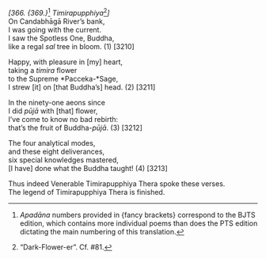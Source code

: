 *\[366. {369.}*[^1] *Timirapupphiya*[^2]*\]*  
On Candabhāgā River’s bank,  
I was going with the current.  
I saw the Spotless One, Buddha,  
like a regal *sal* tree in bloom. (1) \[3210\]

Happy, with pleasure in \[my\] heart,  
taking a *timira* flower  
to the Supreme *Pacceka-*Sage,  
I strew \[it\] on \[that Buddha’s\] head. (2) \[3211\]

In the ninety-one aeons since  
I did *pūjā* with \[that\] flower,  
I’ve come to know no bad rebirth:  
that’s the fruit of Buddha-*pūjā*. (3) \[3212\]

The four analytical modes,  
and these eight deliverances,  
six special knowledges mastered,  
\[I have\] done what the Buddha taught! (4) \[3213\]

Thus indeed Venerable Timirapupphiya Thera spoke these verses.  
The legend of Timirapupphiya Thera is finished.

[^1]: *Apadāna* numbers provided in {fancy brackets} correspond to the
    BJTS edition, which contains more individual poems than does the PTS
    edition dictating the main numbering of this translation.

[^2]: “Dark-Flower-er”. Cf. \#81.
